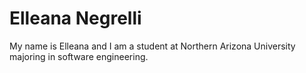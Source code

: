 # Elleana Negrelli
My name is Elleana and I am a student at Northern Arizona University majoring in software engineering.
